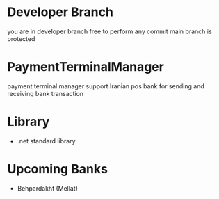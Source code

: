 # Developer Branch
you are in developer branch free to perform any commit
main branch is protected 

# PaymentTerminalManager
payment terminal manager support Iranian pos bank for sending and receiving bank transaction 

# Library 
- .net standard library

# Upcoming Banks
- Behpardakht (Mellat)
